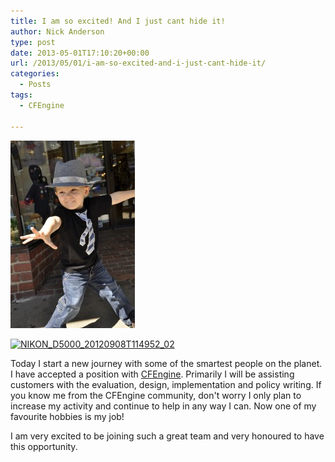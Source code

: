 ```yaml
---
title: I am so excited! And I just cant hide it!
author: Nick Anderson
type: post
date: 2013-05-01T17:10:20+00:00
url: /2013/05/01/i-am-so-excited-and-i-just-cant-hide-it/
categories:
  - Posts
tags:
  - CFEngine

---
```


![Excitement](images/wp-content/uploads/2013/05/NIKON_D5000_20120908T114952_02-199x300.jpg)

[<img class="alignright  wp-image-1181" alt="NIKON_D5000_20120908T114952_02" src="images/wp-content/uploads/2013/05/NIKON_D5000_20120908T114952_02.jpg" width="294" height="442" srcset="images/wp-content/uploads/2013/05/NIKON_D5000_20120908T114952_02.jpg 1360w,  199w, images/wp-content/uploads/2013/05/NIKON_D5000_20120908T114952_02-680x1024.jpg 680w" sizes="(max-width: 294px) 100vw, 294px" />][1]

Today I start a new journey with some of the smartest people on the planet. I have accepted a position with <a href="https://cfengine.com/" target="_blank">CFEngine</a>. Primarily I will be assisting customers with the evaluation, design, implementation and policy writing. If you know me from the CFEngine community, don't worry I only plan to increase my activity and continue to help in any way I can. Now one of my favourite hobbies is my job!

I am very excited to be joining such a great team and very honoured to have this opportunity.

[1]: http://www.cmdln.org/images/wp-content/uploads/2013/05/NIKON_D5000_20120908T114952_02.jpg

